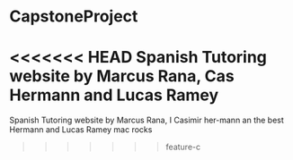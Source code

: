 # CapstoneProject
<<<<<<< HEAD
Spanish Tutoring website by Marcus Rana, Cas Hermann and Lucas Ramey
=======
Spanish Tutoring website by Marcus Rana, I Casimir her-mann an the best  Hermann and Lucas Ramey
mac rocks
>>>>>>> feature-c
